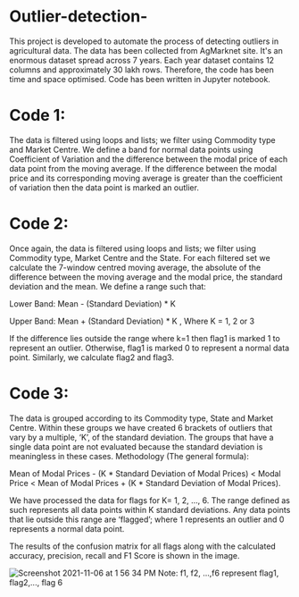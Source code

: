 # Outlier-detection-
This project is developed to automate the process of detecting outliers in agricultural data. The data has been collected from AgMarknet site. It's an enormous dataset spread across 7 years. Each year dataset contains 12 columns and approximately 30 lakh rows. Therefore, the code has been time and space optimised. Code has been written in Jupyter notebook.

# Code 1:
The data is filtered using loops and lists; we filter using Commodity type and Market Centre. We define a band for normal data points using Coefficient of Variation and the difference between the modal price of each data point from the moving average.
If the difference between the modal price and its corresponding moving average is greater than the coefficient of variation then the data point is marked an outlier.

# Code 2:
Once again, the data is filtered using loops and lists; we filter using Commodity type, Market Centre and the State. For each filtered set we calculate the 7-window centred moving average, the absolute of the difference between the moving average and the modal price, the standard deviation and the mean. We define a range such that: 

Lower Band: Mean - (Standard Deviation) * K

Upper Band: Mean + (Standard Deviation) * K
, Where K = 1, 2 or 3

If the difference lies outside the range where k=1 then flag1 is marked 1 to represent an outlier. Otherwise, flag1 is marked 0 to represent a normal data point. Similarly, we calculate flag2 and flag3.


# Code 3:
The data is grouped according to its Commodity type, State and Market Centre. Within these groups we have created 6 brackets of outliers that vary by a multiple, ‘K’, of the standard deviation.
The groups that have a single data point are not evaluated because the standard deviation is meaningless in these cases.
Methodology (The general formula): 

Mean of Modal Prices - (K * Standard Deviation of Modal Prices) < Modal Price < Mean of Modal Prices + (K * Standard Deviation of Modal Prices). 

We have processed the data for flags for K= 1, 2, …, 6. The range defined as such represents all data points within K standard deviations. Any data points that lie outside this range are ‘flagged’; where 1 represents an outlier and 0 represents a normal data point.

The results of the confusion matrix for all flags along with the calculated accuracy, precision, recall and F1 Score is shown in the image.

![Screenshot 2021-11-06 at 1 56 34 PM](https://user-images.githubusercontent.com/39693183/140603301-5e541196-e084-4f74-b0f1-e704eb22e45d.png)
Note: f1, f2, ...,f6 represent flag1, flag2,..., flag 6
